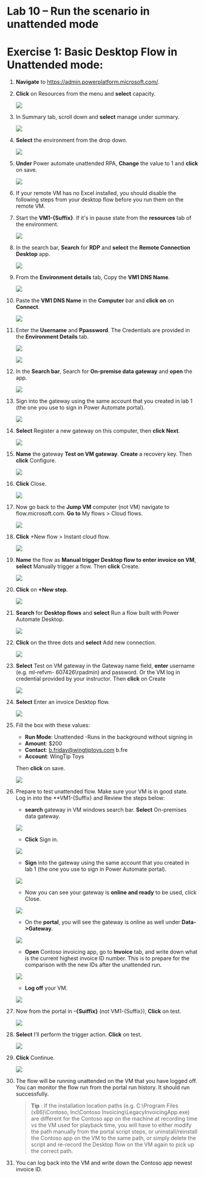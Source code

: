 # Lab 10 – Run the scenario in unattended mode

# Exercise 1: Basic Desktop Flow in Unattended mode:

1. **Navigate** to https://admin.powerplatform.microsoft.com/.
1. **Click** on Resources from the menu and **select** capacity.

   ![](https://github.com/Shivashant25/RPA-in-a-day/blob/main/images/imp1.png?raw=true)
  
1. In Summary tab, scroll down and **select** manage under summary.

   ![](https://github.com/Shivashant25/RPA-in-a-day/blob/main/images/imp2.png?raw=true)
   

1. **Select** the environment from the drop down.

   ![](https://github.com/Shivashant25/RPA-in-a-day/blob/main/images/imp3.png?raw=true)
   
1. **Under** Power automate unattended RPA, **Change** the value to 1 and **click** on save.

   ![](https://github.com/Shivashant25/RPA-in-a-day/blob/main/images/imp4.png?raw=true)
   
3. If your remote VM has no Excel installed, you should disable the following steps from your desktop flow before you run them on the remote VM.
4. Start the **VM1-{Suffix}**. If it's in pause state from the **resources** tab of the environment.
   
   ![](https://github.com/Shivashant25/RPA-in-a-day/blob/main/images/1.11.png?raw=true)
   
1. In the search bar, **Search** for **RDP** and **select** the **Remote Connection Desktop** app.
   
   ![](https://github.com/Shivashant25/RPA-in-a-day/blob/main/images/1.1.png?raw=true)
   
1. From the **Environment details** tab, Copy the **VM1 DNS Name**.

   ![](https://github.com/Shivashant25/RPA-in-a-day/blob/main/images/1.2.png?raw=true)
  
1. Paste the **VM1 DNS Name** in the **Computer** bar and **click on** on **Connect**.
   
   ![](https://github.com/Shivashant25/RPA-in-a-day/blob/main/images/1.3.png?raw=true)
   
1. Enter the **Username** and **Ppassword**. The Credentials are provided in the **Environment Details** tab.

   ![](https://github.com/Shivashant25/RPA-in-a-day/blob/main/images/1.4.png?raw=true)
   
   ![](https://github.com/Shivashant25/RPA-in-a-day/blob/main/images/1.5.png?raw=true)
   
1. In the **Search bar**, Search for **On-premise data gateway** and **open** the app.
 
   ![](https://github.com/Shivashant25/RPA-in-a-day/blob/main/images/1.6.png?raw=true)
   
1. Sign into the gateway using the same account that you created in lab 1 (the one you use to sign in Power Automate portal).

   ![](https://github.com/Shivashant25/RPA-in-a-day/blob/main/images/1.7.png?raw=true) 
   
1. **Select** Register a new gateway on this computer, then **click Next**.

   ![](https://github.com/Shivashant25/RPA-in-a-day/blob/main/images/1.8.png?raw=true)

1. **Name** the gateway **Test on VM gateway**. **Create** a recovery key. Then **click** Configure.

   ![](https://github.com/Shivashant25/RPA-in-a-day/blob/main/images/1.9.png?raw=true)
   
1. **Click** Close.

   ![](https://github.com/Shivashant25/RPA-in-a-day/blob/main/images/1.10.png?raw=true)
   
1. Now go back to the **Jump VM** computer (not VM) navigate to flow.microsoft.com. **Go to** My flows > Cloud flows.

   ![](https://github.com/Shivashant25/RPA-in-a-day/blob/main/images/1.12.png?raw=true)

1. **Click** +New flow > Instant cloud flow.

   ![](https://github.com/Shivashant25/RPA-in-a-day/blob/main/images/1.13.png?raw=true)
   
1. **Name** the flow as **Manual trigger Desktop flow to enter invoice on VM**, **select** Manually trigger a flow. Then **click** Create.

   ![](https://github.com/Shivashant25/RPA-in-a-day/blob/main/images/1.14.png?raw=true)
   
1. **Click** on **+New step**.

   ![](https://github.com/Shivashant25/RPA-in-a-day/blob/main/images/1.15.png?raw=true)
   
1. **Search** for **Desktop flows** and **select** Run a flow built with Power Automate Desktop.

   ![](https://github.com/Shivashant25/RPA-in-a-day/blob/main/images/1.16.png?raw=true)
   
1. **Click** on the three dots and **select** Add new connection.

   ![](https://github.com/Shivashant25/RPA-in-a-day/blob/main/images/1.17.png?raw=true)
   
1. **Select** Test on VM gateway in the Gateway name field, **enter** username (e.g. ml-refvm- 607426\rpadmin) and password. Or the VM log in credential provided by your instructor. Then **click** on Create

   ![](https://github.com/Shivashant25/RPA-in-a-day/blob/main/images/1.18.png?raw=true)
   
1. **Select** Enter an invoice Desktop flow.

   ![](https://github.com/Shivashant25/RPA-in-a-day/blob/main/images/1.19.png?raw=true)
   
1. Fill the box with these values:
   - **Run Mode**: Unattended -Runs in the background without signing in
   - **Amount**: $200
   - **Contact**: b.friday@wingtiptoys.com b.fre
   - **Account**: WingTip Toys 

   Then **click** on save.
   
   ![](https://github.com/Shivashant25/RPA-in-a-day/blob/main/images/1.20.png?raw=true)

1. Prepare to test unattended flow. Make sure your VM is in good state. Log in into the **VM1-{Suffix} and Review the steps below: 
   - **search** gateway in VM windows search bar. **Select** On-premises data gateway.
   
   ![](https://github.com/Shivashant25/RPA-in-a-day/blob/main/images/1.6.png?raw=true)
   
   - **Click** Sign in.

   ![](https://github.com/Shivashant25/RPA-in-a-day/blob/main/images/1.21.png?raw=true)
   
   - **Sign** into the gateway using the same account that you created in lab 1 (the one you use to sign in Power Automate portal).

   ![](https://github.com/Shivashant25/RPA-in-a-day/blob/main/images/1.7.png?raw=true)
   
   - Now you can see your gateway is **online and ready** to be used, click Close.

   ![](https://github.com/Shivashant25/RPA-in-a-day/blob/main/images/1.22.png?raw=true)
   
   - On the **portal**, you will see the gateway is online as well under **Data->Gateway**.
   
   ![](https://github.com/Shivashant25/RPA-in-a-day/blob/main/images/1.23.png?raw=true)
   
   - **Open** Contoso invoicing app, go to **Invoice** tab, and write down what is the current highest invoice ID number. This is to prepare for the comparison with the new IDs  after the unattended run.

   ![](https://github.com/Shivashant25/RPA-in-a-day/blob/main/images/1.24.png?raw=true)
   
   - **Log off** your VM.

   ![](https://github.com/Shivashant25/RPA-in-a-day/blob/main/images/1.25.png?raw=true)
   
1. Now from the portal in **-{Suiffix}** (not VM1-{Suffix}), **Click** on test.
  
   ![](https://github.com/Shivashant25/RPA-in-a-day/blob/main/images/1.26.png?raw=true)
         
1. **Select** I’ll perform the trigger action. **Click** on test.
 
   ![](https://github.com/Shivashant25/RPA-in-a-day/blob/main/images/1.27.png?raw=true)
   
1. **Click** Continue.

   ![](https://github.com/Shivashant25/RPA-in-a-day/blob/main/images/1.28.png?raw=true)
   
1. The flow will be running unattended on the VM that you have logged off. You can monitor the flow run from the portal run history. It should run successfully.

   > **Tip** : If the installation location paths (e.g. C:\Program Files (x86)\Contoso, Inc\Contoso Invoicing\LegacyInvoicingApp.exe) are different for the Contoso app on the machine at recording time vs the VM used for playback time, you will have to either modify the path manually from the portal script steps, or uninstall/reinstall the Contoso app on the VM to the same path, or simply delete the script and re-record the Desktop flow on the VM again to pick up the correct path.

1. You can log back into the VM and write down the Contoso app newest invoice ID.
   

